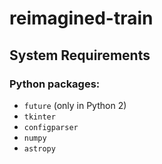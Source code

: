 # reimagined-train
## System Requirements
### Python packages:
  * `future` (only in Python 2)
  * `tkinter`
  * `configparser`
  * `numpy`
  * `astropy`
